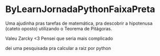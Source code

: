 # ByLearnJornadaPythonFaixaPreta
Uma ajudinha pras tarefas de matemática, pra descobrir a hipotenusa (cateto oposto) utilizando o Teorema de Pitágoras.


Valeu Zarcky <3
Pensei que seria mais complicado

dei uma pesquisada pra calcular a raiz por python
